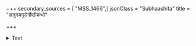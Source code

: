 +++
secondary_sources = [ "MSS_1466",]
jsonClass = "Subhaashita"
title = "अनुनयगुरोर्गोष्ठीबन्धो"

+++

<details><summary>Text</summary>

अनुनयगुरोर्गोष्ठीबन्धो मुखासवसंपदां शपथविवरं विस्रब्धानां धियां प्रथमातिथिः।  
अविनयवचोवादस्थानं पुरंध्रिषु पप्रथे मदविलसितस्यैकाचार्यश्चिरं रतिविभ्रमः॥
</details>
